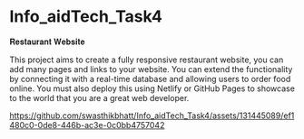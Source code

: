 # Info_aidTech_Task4
𝐑𝐞𝐬𝐭𝐚𝐮𝐫𝐚𝐧𝐭 𝐖𝐞𝐛𝐬𝐢𝐭𝐞

This project aims to create a fully responsive restaurant website, you can add many pages and links to your website. You can extend the functionality by connecting it with a real-time database and allowing users to order food online. You must also deploy this using Netlify or GitHub Pages to showcase to the world that you are a great web developer.

https://github.com/swasthikbhatt/Info_aidTech_Task4/assets/131445089/ef1480c0-0de8-446b-ac3e-0c0bb4757042

